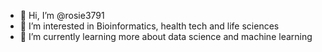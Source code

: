 - 👋 Hi, I’m @rosie3791
- 👀 I’m interested in Bioinformatics, health tech and life sciences
- 🌱 I’m currently learning more about data science and machine learning

<!---
rosie3791/rosie3791 is a ✨ special ✨ repository because its `README.md` (this file) appears on your GitHub profile.
You can click the Preview link to take a look at your changes.
--->
